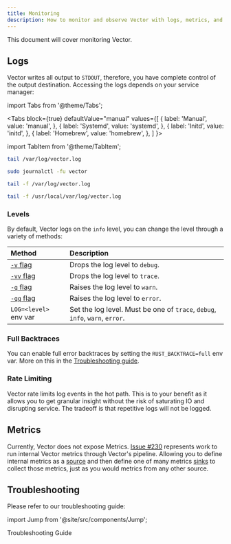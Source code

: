 ```yaml
---
title: Monitoring
description: How to monitor and observe Vector with logs, metrics, and more.
---
```


This document will cover monitoring Vector.

## Logs

Vector writes all output to `STDOUT`, therefore, you have complete control of
the output destination. Accessing the logs depends on your service manager:

import Tabs from '@theme/Tabs';

<Tabs
  block={true}
  defaultValue="manual"
  values={[
    { label: 'Manual', value: 'manual', },
    { label: 'Systemd', value: 'systemd', },
    { label: 'Initd', value: 'initd', },
    { label: 'Homebrew', value: 'homebrew', },
  ]
}>

import TabItem from '@theme/TabItem';

<TabItem value="manual">

```bash
tail /var/log/vector.log
```

</TabItem>
<TabItem value="systemd">

```bash
sudo journalctl -fu vector
```

</TabItem>
<TabItem value="initd">

```bash
tail -f /var/log/vector.log
```

</TabItem>
<TabItem value="homebrew">

```bash
tail -f /usr/local/var/log/vector.log
```

</TabItem>
</Tabs>

### Levels

By default, Vector logs on the `info` level, you can change the level through
a variety of methods:

| Method | Description |
| :----- | :---------- |
| [`-v` flag][docs.process-management#flags] | Drops the log level to `debug`. |
| [`-vv` flag][docs.process-management#flags] | Drops the log level to `trace`. |
| [`-q` flag][docs.process-management#flags] | Raises the log level to `warn`. |
| [`-qq` flag][docs.process-management#flags] | Raises the log level to `error`. |
| `LOG=<level>` env var | Set the log level. Must be one of `trace`, `debug`, `info`, `warn`, `error`. |

### Full Backtraces

You can enable full error backtraces by setting the  `RUST_BACKTRACE=full` env
var. More on this in the [Troubleshooting guide][docs.troubleshooting].

### Rate Limiting

Vector rate limits log events in the hot path. This is to your benefit as
it allows you to get granular insight without the risk of saturating IO
and disrupting service. The tradeoff is that repetitive logs will not be logged.

## Metrics

Currently, Vector does not expose Metrics. [Issue #230][urls.issue_230]
represents work to run internal Vector metrics through Vector's pipeline.
Allowing you to define internal metrics as a [source][docs.sources] and
then define one of many metrics [sinks][docs.sinks] to collect those metrics,
just as you would metrics from any other source.

## Troubleshooting

Please refer to our troubleshooting guide:

import Jump from '@site/src/components/Jump';

<Jump to="/docs/setup/guides/troubleshooting">Troubleshooting Guide</Jump>


[docs.process-management#flags]: /docs/administration/process-management/#flags
[docs.sinks]: /docs/reference/sinks/
[docs.sources]: /docs/reference/sources/
[docs.troubleshooting]: /docs/setup/guides/troubleshooting/
[urls.issue_230]: https://github.com/timberio/vector/issues/230
